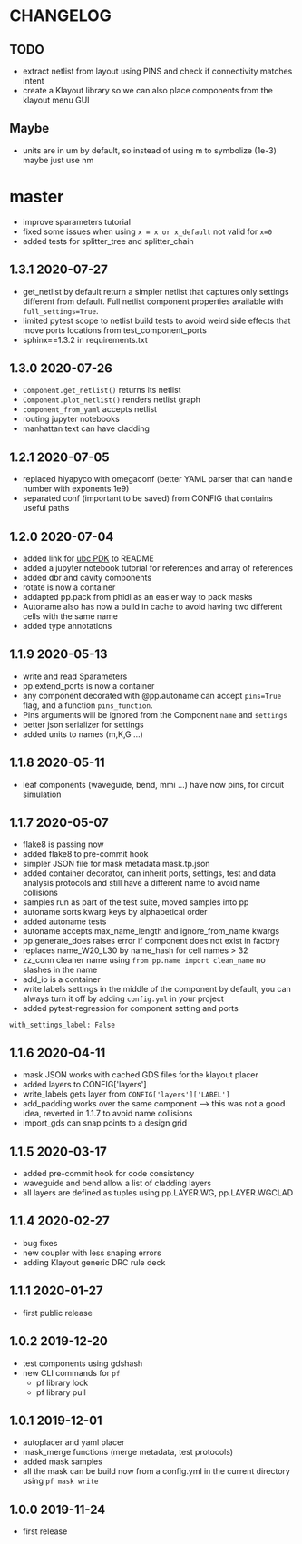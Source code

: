 # CHANGELOG

## TODO

- extract netlist from layout using PINS and check if connectivity matches intent
- create a Klayout library so we can also place components from the klayout menu GUI

## Maybe

- units are in um by default, so instead of using m to symbolize (1e-3) maybe just use nm

# master

- improve sparameters tutorial
- fixed some issues when using `x = x or x_default` not valid for `x=0`
- added tests for splitter_tree and splitter_chain


## 1.3.1 2020-07-27

- get_netlist by default return a simpler netlist that captures only settings different from default. Full netlist component properties available with `full_settings=True`.
- limited pytest scope to netlist build tests to avoid weird side effects that move ports locations from test_component_ports
- sphinx==1.3.2 in requirements.txt

## 1.3.0 2020-07-26

- `Component.get_netlist()` returns its netlist
- `Component.plot_netlist()` renders netlist graph
- `component_from_yaml` accepts netlist
- routing jupyter notebooks
- manhattan text can have cladding

## 1.2.1 2020-07-05

- replaced hiyapyco with omegaconf (better YAML parser that can handle number with exponents 1e9)
- separated conf (important to be saved) from CONFIG that contains useful paths

## 1.2.0 2020-07-04

- added link for [ubc PDK](https://github.com/gdsfactory/ubc) to README
- added a jupyter notebook tutorial for references and array of references
- added dbr and cavity components
- rotate is now a container
- addapted pp.pack from phidl as an easier way to pack masks
- Autoname also has now a build in cache to avoid having two different cells with the same name
- added type annotations

## 1.1.9 2020-05-13

- write and read Sparameters
- pp.extend_ports is now a container
- any component decorated with @pp.autoname can accept `pins=True` flag, and a function `pins_function`.
- Pins arguments will be ignored from the Component `name` and `settings`
- better json serializer for settings
- added units to names (m,K,G ...)

## 1.1.8 2020-05-11

- leaf components (waveguide, bend, mmi ...) have now pins, for circuit simulation

## 1.1.7 2020-05-07

- flake8 is passing now
- added flake8 to pre-commit hook
- simpler JSON file for mask metadata mask.tp.json
- added container decorator, can inherit ports, settings, test and data analysis protocols and still have a different name to avoid name collisions
- samples run as part of the test suite, moved samples into pp
- autoname sorts kwarg keys by alphabetical order
- added autoname tests
- autoname accepts max_name_length and ignore_from_name kwargs
- pp.generate_does raises error if component does not exist in factory
- replaces name_W20_L30 by name_hash for cell names  > 32
- zz_conn cleaner name using `from pp.name import clean_name` no slashes in the name
- add_io is a container
- write labels settings in the middle of the component by default, you can always turn it off by adding `config.yml` in your project
- added pytest-regression for component setting and ports

```
with_settings_label: False

```

## 1.1.6 2020-04-11

- mask JSON works with cached GDS files for the klayout placer
- added layers to CONFIG['layers']
- write_labels gets layer from `CONFIG['layers']['LABEL']`
- add_padding works over the same component --> this was not a good idea, reverted in 1.1.7 to avoid name collisions
- import_gds can snap points to a design grid


## 1.1.5 2020-03-17

- added pre-commit hook for code consistency
- waveguide and bend allow a list of cladding layers
- all layers are defined as tuples using pp.LAYER.WG, pp.LAYER.WGCLAD


## 1.1.4 2020-02-27

- bug fixes
- new coupler with less snaping errors
- adding Klayout generic DRC rule deck

## 1.1.1 2020-01-27

- first public release

## 1.0.2 2019-12-20

- test components using gdshash
- new CLI commands for `pf`
    - pf library lock
    - pf library pull

## 1.0.1 2019-12-01

- autoplacer and yaml placer
- mask_merge functions (merge metadata, test protocols)
- added mask samples
- all the mask can be build now from a config.yml in the current directory using `pf mask write`

## 1.0.0 2019-11-24

- first release
